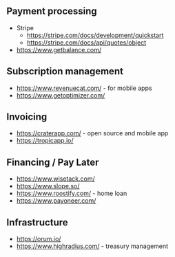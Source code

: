
## Payment processing
* Stripe
    * https://stripe.com/docs/development/quickstart
    * https://stripe.com/docs/api/quotes/object
* https://www.getbalance.com/ 

## Subscription management
* https://www.revenuecat.com/ - for mobile apps
* https://www.getoptimizer.com/

## Invoicing
* https://craterapp.com/ - open source and mobile app
* https://tropicapp.io/


## Financing / Pay Later
* https://www.wisetack.com/
* https://www.slope.so/
* https://www.roostify.com/ - home loan
* https://www.payoneer.com/

## Infrastructure
* https://orum.io/
* https://www.highradius.com/ - treasury management